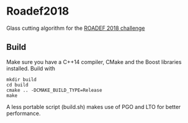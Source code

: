 # Roadef2018
Glass cutting algorithm for the [ROADEF 2018 challenge](http://www.roadef.org/challenge/2018/en/sujet.php)

## Build
Make sure you have a C++14 compiler, CMake and the Boost libraries installed. Build with

    mkdir build
    cd build
    cmake .. -DCMAKE_BUILD_TYPE=Release
    make

A less portable script (build.sh) makes use of PGO and LTO for better performance.
